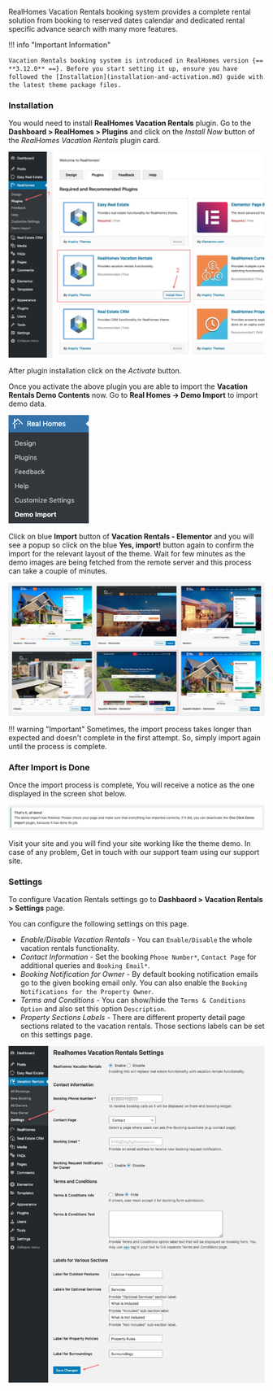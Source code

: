 RealHomes Vacation Rentals booking system provides a complete rental solution from booking to reserved dates calendar and dedicated rental specific advance search with many more features.

!!! info "Important Information"

    Vacation Rentals booking system is introduced in RealHomes version {== **3.12.0** ==}. Before you start setting it up, ensure you have followed the [Installation](installation-and-activation.md) guide with the latest theme package files.

### **Installation**
You would need to install **RealHomes Vacation Rentals** plugin. Go to the **Dashboard > RealHomes > Plugins** and click on the *Install Now* button of the *RealHomes Vacation Rentals* plugin card.

![Vacation Rentals Plugin](images/vacation-rentals/installation.jpg)

After plugin installation click on the *Activate* button.

Once you activate the above plugin you are able to import the **Vacation Rentals Demo Contents** now. Go to **Real Homes → Demo Import** to import demo data.

![Screenshot](images/import-demo/import-demo-data.png)

Click on blue **Import** button of **Vacation Rentals - Elementor** and you will see a popup so click on the blue **Yes, import!** button again to confirm the import for the relevant layout of the theme. Wait for few minutes as the demo images are being fetched from the remote server and this process can take a couple of minutes.

![Screenshot](images/vacation-rentals/demo-import.jpg)

!!! warning "Important"
    Sometimes, the import process takes longer than expected and doesn't complete in the first attempt. So, simply import again until the process is complete.

### **After Import is Done**

Once the import process is complete, You will receive a notice as the one displayed in the screen shot below.

![Screenshot](images/import-demo/all-done.png)

Visit your site and you will find your site working like the theme demo. In case of any problem, Get in touch with our support team using our support site.

### **Settings**
To configure Vacation Rentals settings go to **Dashbaord > Vacation Rentals > Settings** page.

You can configure the following settings on this page.

- *Enable/Disable Vacation Rentals* - You can `Enable/Disable` the whole vacation rentals functionality.
- *Contact Information* - Set the booking `Phone Number*`, `Contact Page` for additional queries and `Booking Email*`.
- *Booking Notification for Owner* - By default booking notification emails go to the given booking email only. You can also enable the `Booking Notifications for the Property Owner`.
- *Terms and Conditions* - You can show/hide the `Terms & Conditions Option` and also set this option `Description`.
- *Property Sections Labels* - There are different property detail page sections related to the vacation rentals. Those sections labels can be set on this settings page.

![Vacation Rentals Plugin](images/vacation-rentals/settings.jpg)